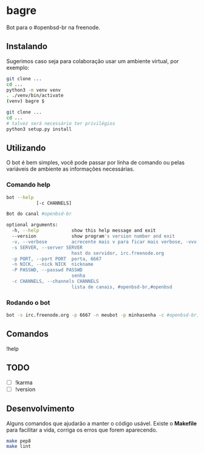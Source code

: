 # bagre
Bot para o #openbsd-br na freenode.

## Instalando

Sugerimos caso seja para colaboração usar um ambiente virtual, por
exemplo:

```sh
git clone ...
cd ...
python3 -m venv venv
. ./venv/bin/activate
(venv) bagre $
```

```sh
git clone ...
cd ...
# talvez será necessário ter privilégios
python3 setup.py install
```

## Utilizando

O bot é bem simples, você pode passar por linha de comando ou pelas
variáveis de ambiente as informações necessárias.

### Comando help
```sh
bot --help
           [-c CHANNELS]

Bot do canal #openbsd-br

optional arguments:
  -h, --help            show this help message and exit
  --version             show program's version number and exit
  -v, --verbose         acrecente mais v para ficar mais verbose, -vvv.
  -s SERVER, --server SERVER
                        host do servidor, irc.freenode.org
  -p PORT, --port PORT  porta, 6667
  -n NICK, --nick NICK  nickname
  -P PASSWD, --passwd PASSWD
                        senha
  -c CHANNELS, --channels CHANNELS
                        lista de canais, #openbsd-br,#openbsd
```

### Rodando o bot

```sh
bot -s irc.freenode.org -p 6667 -n meubot -p minhasenha -c #openbsd-br,#openbsd
```

## Comandos
!help

## TODO
- [ ] !karma
- [ ] !version

## Desenvolvimento

Alguns comandos que ajudarão a manter o código usável. Existe o
**Makefile** para facilitar a vida, corriga os erros que forem
aparecendo.

```sh
make pep8
make lint
```
